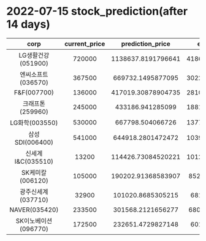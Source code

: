 # 2022-07-15 stock_prediction(after 14 days)

|   corp   |   current_price   |   prediction_price   |   expected_profit   |
|:--------:|:-----------------:|:--------------------:|:-------------------:|
|LG생활건강(051900)|720000|1138637.8191796641|418637.81917966413|
|엔씨소프트(036570)|367500|669732.1495877095|302232.14958770946|
|F&F(007700)|136000|417019.30878904735|281019.30878904735|
|크래프톤(259960)|245000|433186.941285099|188186.94128509902|
|LG화학(003550)|530000|667798.504066726|137798.50406672596|
|삼성SDI(006400)|541000|644918.2801472472|103918.28014724725|
|신세계 I&C(035510)|13200|114426.73084520221|101226.73084520221|
|SK케미칼(006120)|105000|190202.91368583907|85202.91368583907|
|광주신세계(037710)|32900|101020.8685305215|68120.8685305215|
|NAVER(035420)|233500|301568.2121656277|68068.21216562769|
|SK이노베이션(096770)|172500|232651.4729827148|60151.4729827148|
